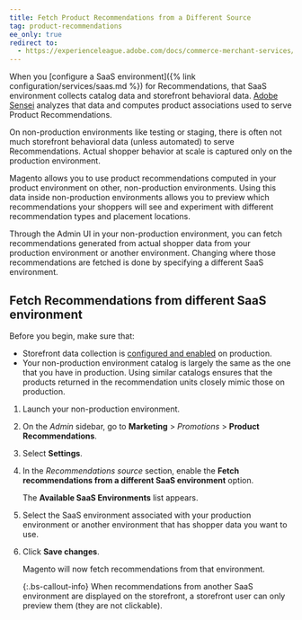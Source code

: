 ```yaml
---
title: Fetch Product Recommendations from a Different Source
tag: product-recommendations
ee_only: true
redirect to:
  - https://experienceleague.adobe.com/docs/commerce-merchant-services/product-recommendations/getting-started/settings.html
---
```


When you [configure a SaaS environment]({% link configuration/services/saas.md %}) for Recommendations, that SaaS environment collects catalog data and storefront behavioral data. [Adobe Sensei](https://www.adobe.com/sensei.html) analyzes that data and computes product associations used to serve Product Recommendations.

On non-production environments like testing or staging, there is often not much storefront behavioral data (unless automated) to serve Recommendations. Actual shopper behavior at scale is captured only on the production environment.

Magento allows you to use product recommendations computed in your product environment on other, non-production environments. Using this data inside non-production environments allows you to preview which recommendations your shoppers will see and experiment with different recommendation types and placement locations.

Through the Admin UI in your non-production environment, you can fetch recommendations generated from actual shopper data from your production environment or another environment. Changing where those recommendations are fetched is done by specifying a different SaaS environment.

## Fetch Recommendations from different SaaS environment

Before you begin, make sure that:

- Storefront data collection is [configured and enabled](https://experienceleague.adobe.com/docs/commerce-merchant-services/product-recommendations/getting-started/verify.html) on production.
- Your non-production environment catalog is largely the same as the one that you have in production. Using similar catalogs ensures that the products returned in the recommendation units closely mimic those on production.

1. Launch your non-production environment.

1. On the _Admin_ sidebar, go to **Marketing** > _Promotions_ > **Product Recommendations**.

1. Select **Settings**.

1. In the _Recommendations source_ section, enable the **Fetch recommendations from a different SaaS environment** option.

   The **Available SaaS Environments** list appears.

1. Select the SaaS environment associated with your production environment or another environment that has shopper data you want to use.

1. Click **Save changes**.

   Magento will now fetch recommendations from that environment.

   {:.bs-callout-info}
   When recommendations from another SaaS environment are displayed on the storefront, a storefront user can only preview them (they are not clickable).
